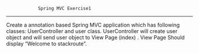 				Spring MVC Exercise1

--------------------------------------------------------------------------------------------------------------------------
Create a annotation based Spring MVC application which has following classes: UserController and user class. 
UserController will create user object and will send user object to View Page (index) . View Page Should display “Welcome to stackroute”.
